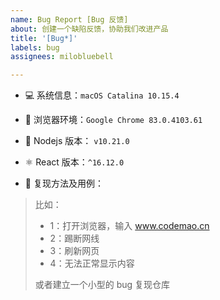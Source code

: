 ```yaml
---
name: Bug Report [Bug 反馈]
about: 创建一个缺陷反馈，协助我们改进产品
title: '[Bug*]'
labels: bug
assignees: milobluebell

---
```


- 💻 系统信息：`macOS Catalina 10.15.4`

- 🦊 浏览器环境：`Google Chrome 83.0.4103.61`

- 🚛 Nodejs 版本： `v10.21.0`

- ⚛️ React 版本：`^16.12.0`

- 👣 复现方法及用例：

> 比如：
>
> - 1：打开浏览器，输入 www.codemao.cn
> - 2：踢断网线
> - 3：刷新网页
> - 4：无法正常显示内容
>
> 或者建立一个小型的 bug 复现仓库
